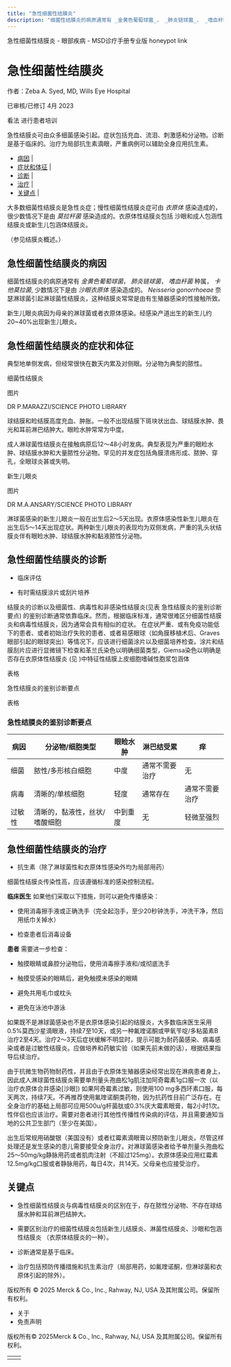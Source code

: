 ```yaml
---
title: "急性细菌性结膜炎"
description: "细菌性结膜炎的病原通常有 _金黄色葡萄球菌_， _肺炎链球菌_， _嗜血杆菌_ 种属， _卡他莫拉菌_, 少数情况下是由 _沙眼衣原体_ 感染造成的。 _Neisseria gonorrhoeae_ 奈瑟淋球菌引起淋球菌性结膜炎，这种结膜炎常常是由有生殖器感染的性接触所致。"
---
```


﻿急性细菌性结膜炎 \- 眼部疾病 \- MSD诊疗手册专业版 honeypot link

# 急性细菌性结膜炎

作者：Zeba A. Syed, MD, Wills Eye Hospital

已审核/已修订 4月 2023

看法 进行患者培训

急性结膜炎可由众多细菌感染引起。症状包括充血、流泪、刺激感和分泌物。诊断是基于临床的。治疗为局部抗生素滴眼，严重病例可以辅助全身应用抗生素。

- [病因](#病因_v6656005_zh) \|
- [症状和体征](#症状和体征_v6656024_zh) \|
- [诊断](#诊断_v6656032_zh) \|
- [治疗](#治疗_v6656040_zh) \|
- [关键点](#关键点_v6656050_zh) \|

大多数细菌性结膜炎是急性炎症；慢性细菌性结膜炎症可由 _衣原体_ 感染造成的，很少数情况下是由 _莫拉杆菌_ 感染造成的。衣原体性结膜炎包括 沙眼和成人包涵性结膜炎或新生儿包涵体结膜炎。

（参见结膜炎概述。）

## 急性细菌性结膜炎的病因

细菌性结膜炎的病原通常有 _金黄色葡萄球菌_， _肺炎链球菌_， _嗜血杆菌_ 种属， _卡他莫拉菌_, 少数情况下是由 _沙眼衣原体_ 感染造成的。 _Neisseria gonorrhoeae_ 奈瑟淋球菌引起淋球菌性结膜炎，这种结膜炎常常是由有生殖器感染的性接触所致。

新生儿眼炎病因为母亲的淋球菌或者衣原体感染。经感染产道出生的新生儿约20~40%出现新生儿眼炎。

## 急性细菌性结膜炎的症状和体征

典型地单侧发病，但经常很快在数天内累及对侧眼。分泌物为典型的脓性。

细菌性结膜炎



图片

DR P.MARAZZI/SCIENCE PHOTO LIBRARY

球结膜和睑结膜高度充血、肿胀。一般不出现结膜下斑块状出血、球结膜水肿、畏光和耳前淋巴结肿大。眼睑水肿常常为中度。

成人淋球菌性结膜炎在接触病原后12～48小时发病。典型表现为严重的眼睑水肿、球结膜水肿和大量脓性分泌物。罕见的并发症包括角膜溃疡形成、脓肿、穿孔，全眼球炎甚或失明。

新生儿眼炎



图片

DR M.A.ANSARY/SCIENCE PHOTO LIBRARY

淋球菌感染的新生儿眼炎一般在出生后2～5天出现。衣原体感染性新生儿眼炎在出生后5～14天出现症状。两种新生儿眼炎的表现均为双侧发病，严重的乳头状结膜炎伴有眼睑水肿、球结膜水肿和黏液脓性分泌物。

## 急性细菌性结膜炎的诊断

- 临床评估

- 有时需结膜涂片或刮片培养


结膜炎的诊断以及细菌性、病毒性和非感染性结膜炎(见表 急性结膜炎的鉴别诊断要点) 的鉴别诊断通常依靠临床。然而，根据临床标准，通常很难区分细菌性结膜炎和病毒性结膜炎，因为通常会具有相似的症状。 在症状严重、或有免疫功能低下的患者、或者初始治疗失败的患者、或者易感眼球（如角膜移植术后、Graves眼部引起的眼球突出）等情况下，应该进行细菌涂片以及细菌培养检查。涂片和结膜刮片应进行显微镜下检查和革兰氏染色以明确细菌类型，Giemsa染色以明确是否存在衣原体性结膜炎 (见 )中特征性结膜上皮细胞嗜碱性胞浆包涵体

表格

急性结膜炎的鉴别诊断要点

表格

### 急性结膜炎的鉴别诊断要点

| 病因 | 分泌物/细胞类型 | 眼睑水肿 | 淋巴结受累 | 痒 |
| --- | --- | --- | --- | --- |
| 细菌 | 脓性/多形核白细胞 | 中度 | 通常不需要治疗 | 无 |
| 病毒 | 清晰的/单核细胞 | 轻度 | 通常存在 | 通常不需要治疗 |
| 过敏性 | 清晰的，黏液性，丝状/嗜酸细胞 | 中到重度 | 无 | 轻微至强烈 |

## 急性细菌性结膜炎的治疗

- 抗生素（除了淋球菌性和衣原体性感染外均为局部用药）


细菌性结膜炎传染性高，应该遵循标准的感染控制流程。

**临床医生** 如果他们采取以下措施，则可以避免传播感染：

- 使用消毒擦手液或正确洗手（完全起泡手，至少20秒钟洗手，冲洗干净，然后用纸巾关掉水）

- 检查患者后消毒设备


**患者** 需要进一步检查：

- 触摸眼睛或鼻腔分泌物后，使用消毒擦手液和/或彻底洗手

- 触摸受感染的眼睛后，避免触摸未感染的眼睛

- 避免共用毛巾或枕头

- 避免在泳池中游泳


如果既不是淋球菌感染也不是衣原体感染引起的结膜炎，大多数临床医生采用0.5%莫西沙星滴眼液，持续7至10天，或另一种氟喹诺酮或甲氧苄啶/多粘菌素B治疗2至4天。治疗2～3天后症状缓解不明显时，提示可能为耐药菌感染、病毒感染或者是过敏性结膜炎。应做培养和药敏实验（如果先前未做的话），根据结果指导后续治疗。

由于抗微生物药物耐药性，并且由于衣原体生殖器感染经常出现在淋病患者身上，因此成人淋球菌性结膜炎需要单剂量头孢曲松1g肌注加阿奇霉素1g口服一次（以治疗衣原体合并感染\[沙眼\]) 如果阿奇霉素过敏，则使用100 mg多西环素口服，每天两次，持续7天。不再推荐使用氟喹诺酮类药物，因为抗药性目前广泛存在。在全身治疗的基础上局部可应用500u/g杆菌肽或0.3%庆大霉素眼膏，每2小时1次。性伴侣也应该治疗。需要对患者进行其他性传播性传染病的评估，并且需要通知当地的公共卫生部门（至少在美国）。

出生后常规用硝酸银（美国没有）或者红霉素滴眼膏以预防新生儿眼炎。尽管这样处理还是发生感染的患儿需要接受全身治疗。对淋球菌感染者给予单剂量头孢曲松25～50mg/kg静脉用药或者肌肉注射（不超过125mg）。衣原体感染应用红霉素12.5mg/kg口服或者静脉用药，每日4次，共14天。父母亲也应接受治疗。

## 关键点

- 急性细菌性结膜炎与病毒性结膜炎的区别在于，存在脓性分泌物、不存在球结膜水肿和耳前淋巴结肿大。

- 需要区别治疗的细菌性结膜炎包括新生儿结膜炎、淋菌性结膜炎、沙眼和包涵性结膜炎 （衣原体结膜炎的一种）。

- 诊断通常是基于临床。

- 治疗包括预防传播措施和抗生素治疗（局部用药，如氟喹诺酮，但淋球菌和衣原体引起的除外）。




版权所有 © 2025
Merck & Co., Inc., Rahway, NJ, USA 及其附属公司。保留所有权利。

- 关于
- 免责声明

版权所有© 2025Merck & Co., Inc., Rahway, NJ, USA 及其附属公司。保留所有权利。

|     |     |
| --- | --- |
|  |  |